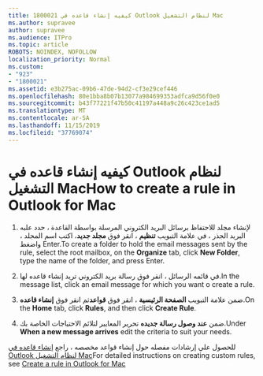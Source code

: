 ```yaml
---
title: 1800021 كيفيه إنشاء قاعده في Outlook لنظام التشغيل Mac
ms.author: supravee
author: supravee
ms.audience: ITPro
ms.topic: article
ROBOTS: NOINDEX, NOFOLLOW
localization_priority: Normal
ms.custom:
- "923"
- "1800021"
ms.assetid: e3b275ac-09b6-47de-94d2-cf3e29cef446
ms.openlocfilehash: 80e1bba8b07b13077a984699353adfca9d56f0e0
ms.sourcegitcommit: b43f77221f47b50c41197a448a9c26c423ce1ad5
ms.translationtype: MT
ms.contentlocale: ar-SA
ms.lasthandoff: 11/15/2019
ms.locfileid: "37769074"
---
```

# <a name="how-to-create-a-rule-in-outlook-for-mac"></a><span data-ttu-id="5ff84-102">كيفيه إنشاء قاعده في Outlook لنظام التشغيل Mac</span><span class="sxs-lookup"><span data-stu-id="5ff84-102">How to create a rule in Outlook for Mac</span></span>

1. <span data-ttu-id="5ff84-103">لإنشاء مجلد للاحتفاظ برسائل البريد الكتروني المرسلة بواسطة القاعدة ، حدد علبه البريد الجذر ، في علامة التبويب **تنظيم** ، انقر فوق **مجلد جديد**، اكتب اسم المجلد ، واضغط Enter.</span><span class="sxs-lookup"><span data-stu-id="5ff84-103">To create a folder to hold the email messages sent by the rule, select the root mailbox, on the **Organize** tab, click **New Folder**, type the name of the folder, and press Enter.</span></span>

2. <span data-ttu-id="5ff84-104">في قائمه الرسائل ، انقر فوق رسالة بريد الكتروني تريد إنشاء قاعده لها.</span><span class="sxs-lookup"><span data-stu-id="5ff84-104">In the message list, click an email message for which you want o create a rule.</span></span>

3. <span data-ttu-id="5ff84-105">ضمن علامة التبويب **الصفحة الرئيسية** ، انقر فوق **قواعد**ثم انقر فوق **إنشاء قاعده**.</span><span class="sxs-lookup"><span data-stu-id="5ff84-105">On the **Home** tab, click **Rules**, and then click **Create Rule**.</span></span>

4. <span data-ttu-id="5ff84-106">ضمن **عند وصول رسالة جديده** تحرير المعايير لتلائم الاحتياجات الخاصة بك.</span><span class="sxs-lookup"><span data-stu-id="5ff84-106">Under **When a new message arrives** edit the criteria to suit your needs.</span></span> 

<span data-ttu-id="5ff84-107">للحصول علي إرشادات مفصله حول إنشاء قواعد مخصصه ، راجع [إنشاء قاعده في Outlook لنظام التشغيل Mac](https://aka.ms/AA1uy0v)</span><span class="sxs-lookup"><span data-stu-id="5ff84-107">For detailed instructions on creating custom rules, see [Create a rule in Outlook for Mac](https://aka.ms/AA1uy0v)</span></span>
  